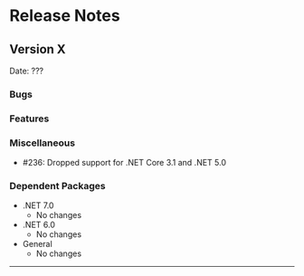 # Release Notes

## Version X

Date: ???

### Bugs

### Features

### Miscellaneous

- #236: Dropped support for .NET Core 3.1 and .NET 5.0

### Dependent Packages

- .NET 7.0
  - No changes
- .NET 6.0
  - No changes
- General
  - No changes

---


